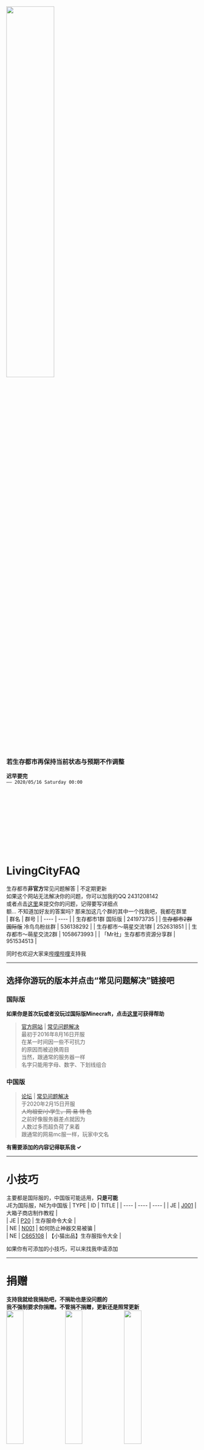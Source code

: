 
<br/><br/><br/><br/>
<img src="https://q1.qlogo.cn/g?b=qq&nk=2431208142&s=640" width = 50% />
<br/>
### 若生存都市再保持当前状态与预期不作调整
**迟早要完**  
`—— 2020/05/16 Saturday 00:00`
<br/><br/><br/><br/><br/><br/><br/><br/><br/><br/><br/>





# LivingCityFAQ
生存都市**非官方**常见问题解答 | 不定期更新  
如果这个网站无法解决你的问题，你可以加我的QQ 2431208142  
或者点击[这里](https://github.com/MrXiaoM/LivingCityFAQ/issues/new/choose)来提交你的问题，记得要写详细点  
额… 不知道加好友的答案吗? 那来加这几个群的其中一个找我吧，我都在群里  
|  群名   | 群号  |
|  ----  |  ----  |
| 生存都市1群 国际版 | 241973735 |
| ~~生存都市2群 国际版~~ 冷鸟鸟粉丝群 | 536138292 |
| 生存都市～萌星交流1群 | 252631851 |
| 生存都市～萌星交流2群 | 1058673993 |
| 「Mr社」生存都市资源分享群 | 951534513 |

同时也欢迎大家来[哔哩哔哩](https://space.bilibili.com/330771760)支持我

-------------------------------

## 选择你游玩的版本并点击“常见问题解决”链接吧
### 国际版  
**如果你是首次玩或者没玩过国际版Minecraft，点击[这里](http://www.pds.ink/forum.php?mod=viewthread&tid=1748&fromuid=6)可获得帮助**  
>[官方网站](http://www.pds.ink) | [常见问题解决](https://github.com/MrXiaoM/LivingCityFAQ/blob/master/JE.MD)  
>最初于2016年8月16日开服  
>在某一时间因一些不可抗力  
>的原因而被迫换周目  
>当然，跟通常的服务器一样  
>名字只能用字母、数字、下划线组合  

### 中国版

>[论坛](http://mc.netease.com/forum-96-1.html) | [常见问题解决](https://github.com/MrXiaoM/LivingCityFAQ/blob/master/NE.MD)  
>于2020年2月15日开服  
>~~人均祖安/小学生，网 易 特 色~~  
>之前好像服务器差点就因为  
>人数过多而超负荷了来着  
>跟通常的网易mc服一样，玩家中文名  


**有需要添加的内容记得联系我 ✓**

-------------------------------

# 小技巧  
主要都是国际服的，中国版可能适用，**只是可能**  
JE为国际服，NE为中国版
| TYPE | ID | TITLE |
| ---- | ----  |  ----  |
| JE | [J001](https://github.com/MrXiaoM/LivingCityFAQ/blob/master/docs/JavaEdition/001.md) | 大箱子商店制作教程 |  
| JE | [P20](http://www.pds.ink/forum.php?mod=viewthread&tid=20&fromuid=6) | 生存服命令大全 |  
| NE | [N001](https://github.com/MrXiaoM/LivingCityFAQ/blob/master/docs/NeteaseEdition/001.md) | 如何防止神器交易被骗 |  
| NE | [C665108](http://mc.netease.com/thread-665108-1-1.html) | 【小猫出品】生存服指令大全 |  
  
  
如果你有可添加的小技巧，可以来找我申请添加

-------------------------------

# 捐赠
**支持我就给我捐助吧，不捐助也是没问题的**  
**我不强制要求你捐赠。不管捐不捐赠，更新还是照常更新**  
<img src="https://s1.ax1x.com/2020/05/22/YOWDEt.png" width = 30% />
<img src="https://s1.ax1x.com/2020/05/22/YOWrUP.png" width = 30% />
<img src="https://s1.ax1x.com/2020/05/22/YOWs4f.png" width = 30% />  
看不到图片？  
[QQ](https://s1.ax1x.com/2020/05/22/YOWDEt.png)
 | 
[微信](https://s1.ax1x.com/2020/05/22/YOWrUP.png)
 | 
[支付宝](https://s1.ax1x.com/2020/05/22/YOWs4f.png)
<br/><br/><br/><br/><br/><br/><br/><br/><br/><br/><br/><br/><br/><br/><br/><br/><br/><br/><br/><br/>
你已经到达了世界的尽头  
![到底啦](https://s1.hdslb.com/bfs/seed/bplus-common/dynamic-assets/end.png)
